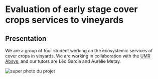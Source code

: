 # Evaluation of early stage cover crops services to vineyards
## Presentation
We are a group of four student working on the ecosystemic services of cover crops in vinyards. We are working in collaboration with the [UMR Absys](https://umr-absys.cirad.fr/l-unite/annuaire), and our tutors are Léo Garcia and Aurélie Metay.

![super photo du projet](https://tse2.mm.bing.net/th?id=OIP.Zmb4PlGoV8YhvXLEei3qngHaFb&pid=Api&P=0)
